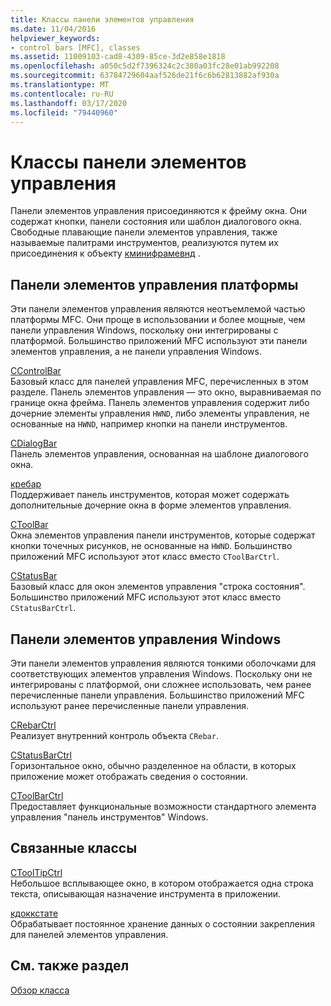 ```yaml
---
title: Классы панели элементов управления
ms.date: 11/04/2016
helpviewer_keywords:
- control bars [MFC], classes
ms.assetid: 11009103-cad8-4309-85ce-3d2e858e1818
ms.openlocfilehash: a050c5d2f7396324c2c380a03fc28e01ab992208
ms.sourcegitcommit: 63784729604aaf526de21f6c6b62813882af930a
ms.translationtype: MT
ms.contentlocale: ru-RU
ms.lasthandoff: 03/17/2020
ms.locfileid: "79440960"
---
```

# <a name="control-bar-classes"></a>Классы панели элементов управления

Панели элементов управления присоединяются к фрейму окна. Они содержат кнопки, панели состояния или шаблон диалогового окна. Свободные плавающие панели элементов управления, также называемые палитрами инструментов, реализуются путем их присоединения к объекту [кминифрамевнд](../mfc/reference/cminiframewnd-class.md) .

## <a name="framework-control-bars"></a>Панели элементов управления платформы

Эти панели элементов управления являются неотъемлемой частью платформы MFC. Они проще в использовании и более мощные, чем панели управления Windows, поскольку они интегрированы с платформой. Большинство приложений MFC используют эти панели элементов управления, а не панели управления Windows.

[CControlBar](../mfc/reference/ccontrolbar-class.md)<br/>
Базовый класс для панелей управления MFC, перечисленных в этом разделе. Панель элементов управления — это окно, выравниваемая по границе окна фрейма. Панель элементов управления содержит либо дочерние элементы управления `HWND`, либо элементы управления, не основанные на `HWND`, например кнопки на панели инструментов.

[CDialogBar](../mfc/reference/cdialogbar-class.md)<br/>
Панель элементов управления, основанная на шаблоне диалогового окна.

[кребар](../mfc/reference/crebar-class.md)<br/>
Поддерживает панель инструментов, которая может содержать дополнительные дочерние окна в форме элементов управления.

[CToolBar](../mfc/reference/ctoolbar-class.md)<br/>
Окна элементов управления панели инструментов, которые содержат кнопки точечных рисунков, не основанные на `HWND`. Большинство приложений MFC используют этот класс вместо `CToolBarCtrl`.

[CStatusBar](../mfc/reference/cstatusbar-class.md)<br/>
Базовый класс для окон элементов управления "строка состояния". Большинство приложений MFC используют этот класс вместо `CStatusBarCtrl`.

## <a name="windows-control-bars"></a>Панели элементов управления Windows

Эти панели элементов управления являются тонкими оболочками для соответствующих элементов управления Windows. Поскольку они не интегрированы с платформой, они сложнее использовать, чем ранее перечисленные панели управления. Большинство приложений MFC используют ранее перечисленные панели управления.

[CRebarCtrl](../mfc/reference/crebarctrl-class.md)<br/>
Реализует внутренний контроль объекта `CRebar`.

[CStatusBarCtrl](../mfc/reference/cstatusbarctrl-class.md)<br/>
Горизонтальное окно, обычно разделенное на области, в которых приложение может отображать сведения о состоянии.

[CToolBarCtrl](../mfc/reference/ctoolbarctrl-class.md)<br/>
Предоставляет функциональные возможности стандартного элемента управления "панель инструментов" Windows.

## <a name="related-classes"></a>Связанные классы

[CToolTipCtrl](../mfc/reference/ctooltipctrl-class.md)<br/>
Небольшое всплывающее окно, в котором отображается одна строка текста, описывающая назначение инструмента в приложении.

[кдоккстате](../mfc/reference/cdockstate-class.md)<br/>
Обрабатывает постоянное хранение данных о состоянии закрепления для панелей элементов управления.

## <a name="see-also"></a>См. также раздел

[Обзор класса](../mfc/class-library-overview.md)
